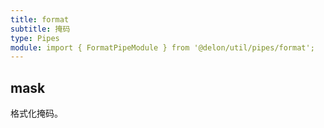 ```yaml
---
title: format
subtitle: 掩码
type: Pipes
module: import { FormatPipeModule } from '@delon/util/pipes/format';
---
```


## mask

格式化掩码。

[comment]: <demo(format-mask)>
